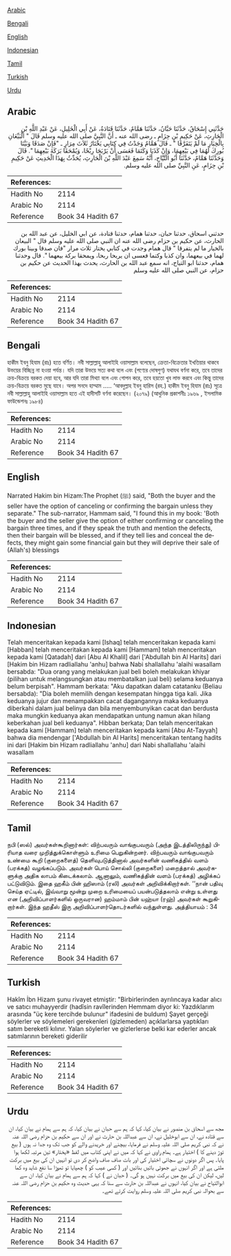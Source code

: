 [Arabic](#arabic)

[Bengali](#bengali)

[English](#english)

[Indonesian](#indonesian)

[Tamil](#tamil)

[Turkish](#turkish)

[Urdu](#urdu)

## Arabic


<div dir="rtl" lang="ar" style={{fontSize:'larger',backgroundColor:'#f8f9fa',padding:20}}>
حَدَّثَنِي إِسْحَاقُ، حَدَّثَنَا حَبَّانُ، حَدَّثَنَا هَمَّامٌ، حَدَّثَنَا قَتَادَةُ، عَنْ أَبِي الْخَلِيلِ، عَنْ عَبْدِ اللَّهِ بْنِ الْحَارِثِ، عَنْ حَكِيمِ بْنِ حِزَامٍ ـ رضى الله عنه ـ أَنَّ النَّبِيَّ صلى الله عليه وسلم قَالَ ‏"‏ الْبَيِّعَانِ بِالْخِيَارِ مَا لَمْ يَتَفَرَّقَا ‏"‏ ـ قَالَ هَمَّامٌ وَجَدْتُ فِي كِتَابِي يَخْتَارُ ثَلاَثَ مِرَارٍ ـ ‏"‏فَإِنْ صَدَقَا وَبَيَّنَا بُورِكَ لَهُمَا فِي بَيْعِهِمَا، وَإِنْ كَذَبَا وَكَتَمَا فَعَسَى أَنْ يَرْبَحَا رِبْحًا، وَيُمْحَقَا بَرَكَةَ بَيْعِهِمَا ‏"‏‏.‏ قَالَ وَحَدَّثَنَا هَمَّامٌ، حَدَّثَنَا أَبُو التَّيَّاحِ، أَنَّهُ سَمِعَ عَبْدَ اللَّهِ بْنَ الْحَارِثِ، يُحَدِّثُ بِهَذَا الْحَدِيثِ عَنْ حَكِيمِ بْنِ حِزَامٍ، عَنِ النَّبِيِّ صلى الله عليه وسلم‏.‏
</div>
<div style={{backgroundColor:'#f8f9fa',padding:20, marginBottom: 10}}><table> <thead> <tr> <th>References:</th> <th></th> </tr> </thead> <tbody><tr><td>Hadith No</td><td>2114</td></tr><tr><td>Arabic No</td><td>2114</td></tr><tr><td>Reference</td><td>Book 34 Hadith 67</td></tr></tbody></table></div>


<div dir="rtl" lang="ar" style={{fontSize:'larger',backgroundColor:'#f8f9fa',padding:20}}>
حدثني اسحاق، حدثنا حبان، حدثنا همام، حدثنا قتادة، عن ابي الخليل، عن عبد الله بن الحارث، عن حكيم بن حزام رضى الله عنه ان النبي صلى الله عليه وسلم قال " البيعان بالخيار ما لم يتفرقا " قال همام وجدت في كتابي يختار ثلاث مرار "فان صدقا وبينا بورك لهما في بيعهما، وان كذبا وكتما فعسى ان يربحا ربحا، ويمحقا بركة بيعهما ". قال وحدثنا همام، حدثنا ابو التياح، انه سمع عبد الله بن الحارث، يحدث بهذا الحديث عن حكيم بن حزام، عن النبي صلى الله عليه وسلم
</div>
<div style={{backgroundColor:'#f8f9fa',padding:20, marginBottom: 10}}><table> <thead> <tr> <th>References:</th> <th></th> </tr> </thead> <tbody><tr><td>Hadith No</td><td>2114</td></tr><tr><td>Arabic No</td><td>2114</td></tr><tr><td>Reference</td><td>Book 34 Hadith 67</td></tr></tbody></table></div>

## Bengali


<div dir="ltr" lang="bn" style={{fontSize:'larger',backgroundColor:'#f8f9fa',padding:20}}>
হাকীম ইবনু হিযাম (রাঃ) হতে বর্ণিত। নবী সাল্লাল্লাহু আলাইহি ওয়াসাল্লাম বলেছেন, ক্রেতা-বিক্রেতার ইখতিয়ার থাকবে উভয়ের বিচ্ছিন্ন না হওয়া পর্যন্ত। যদি তারা উভয়ে সত্য কথা বলে এবং (পণ্যের দোষগুণ) যথাযথ বর্ণনা করে, তবে তাদের ক্রয়-বিক্রয়ে বরকত দেয়া হবে, আর যদি তারা মিথ্যা বলে এবং গোপন করে, তবে হয়তো খুব লাভ করবে এবং কিন্তু তাদের ক্রয়-বিক্রয়ে বরকত মুছে যাবে। অপর সনদে হাম্মাম ..... ‘আবদুল্লাহ ইবনু হারিস (রহ.) হাকীম ইবনু হিযাম (রাঃ) সূত্রে নবী সাল্লাল্লাহু আলাইহি ওয়াসাল্লাম হতে এই হাদীসটি বর্ণনা করেছেন। (২০৭৯) (আধুনিক প্রকাশনীঃ ১৯৬৯ , ইসলামিক ফাউন্ডেশনঃ ১৯৮৪)
</div>
<div style={{backgroundColor:'#f8f9fa',padding:20, marginBottom: 10}}><table> <thead> <tr> <th>References:</th> <th></th> </tr> </thead> <tbody><tr><td>Hadith No</td><td>2114</td></tr><tr><td>Arabic No</td><td>2114</td></tr><tr><td>Reference</td><td>Book 34 Hadith 67</td></tr></tbody></table></div>

## English


<div dir="ltr" lang="en" style={{fontSize:'larger',backgroundColor:'#f8f9fa',padding:20}}>
Narrated Hakim bin Hizam:The Prophet (ﷺ) said, "Both the buyer and the seller have the option of canceling or confirming the bargain unless they separate." The sub-narrator, Hammam said, "I found this in my book: 'Both the buyer and the seller give the option of either confirming or canceling the bargain three times, and if they speak the truth and mention the defects, then their bargain will be blessed, and if they tell lies and conceal the defects, they might gain some financial gain but they will deprive their sale of (Allah's) blessings
</div>
<div style={{backgroundColor:'#f8f9fa',padding:20, marginBottom: 10}}><table> <thead> <tr> <th>References:</th> <th></th> </tr> </thead> <tbody><tr><td>Hadith No</td><td>2114</td></tr><tr><td>Arabic No</td><td>2114</td></tr><tr><td>Reference</td><td>Book 34 Hadith 67</td></tr></tbody></table></div>

## Indonesian


<div dir="ltr" lang="id" style={{fontSize:'larger',backgroundColor:'#f8f9fa',padding:20}}>
Telah menceritakan kepada kami [Ishaq] telah menceritakan kepada kami [Habban] telah menceritakan kepada kami [Hammam] telah menceritakan kepada kami [Qatadah] dari [Abu Al Khalil] dari ['Abdullah bin Al Harits] dari [Hakim bin Hizam radliallahu 'anhu] bahwa Nabi shallallahu 'alaihi wasallam bersabda: "Dua orang yang melakukan jual beli boleh melakukan khiyar (pilihan untuk melangsungkan atau membatalkan jual beli) selama keduanya belum berpisah". Hammam berkata: "Aku dapatkan dalam catatanku (Beliau bersabda): "Dia boleh memilih dengan kesempatan hingga tiga kali. Jika keduanya jujur dan menampakkan cacat dagangannya maka keduanya diberkahi dalam jual belinya dan bila menyembunyikan cacat dan berdusta maka mungkin keduanya akan mendapatkan untung namun akan hilang keberkahan jual beli keduanya". Hibban berkata; Dan telah menceritakan kepada kami [Hammam] telah menceritakan kepada kami [Abu At-Tayyah] bahwa dia mendengar ['Abdullah bin Al Harits] menceritakan tentang hadits ini dari [Hakim bin Hizam radliallahu 'anhu] dari Nabi shallallahu 'alaihi wasallam
</div>
<div style={{backgroundColor:'#f8f9fa',padding:20, marginBottom: 10}}><table> <thead> <tr> <th>References:</th> <th></th> </tr> </thead> <tbody><tr><td>Hadith No</td><td>2114</td></tr><tr><td>Arabic No</td><td>2114</td></tr><tr><td>Reference</td><td>Book 34 Hadith 67</td></tr></tbody></table></div>

## Tamil


<div dir="ltr" lang="ta" style={{fontSize:'larger',backgroundColor:'#f8f9fa',padding:20}}>
நபி (ஸல்) அவர்கள்கூறினார்கள்: விற்பவரும் வாங்குபவரும் (அந்த இடத்திலிருந்து) பிரியாத வரை முறித்துக்கொள்ளும் உரிமை பெறுகின்றனர். விற்பவரும் வாங்குபவரும் உண்மை கூறி (குறைகளைத்) தெளிவுபடுத்தினால் அவர்களின் வணிகத்தில் வளம் (பரக்கத்) வழங்கப்படும். அவர்கள் பொய் சொல்லி (குறைகளை) மறைத்தால் அவர்களுக்கு அதிக லாபம் கிடைக்கலாம். ஆனாலும், வணிகத்தின் வளம் (பரக்கத்) அழிக்கப் பட்டுவிடும். இதை ஹகீம் பின் ஹிஸாம் (ரலி) அவர்கள் அறிவிக்கிறார்கள். ‘‘நான் பதிவு செய்த ஏட்டில், இவ்வாறு மூன்று முறை உரிமையைப் பயன்படுத்தலாம் என்று உள்ளது என (அறிவிப்பாளர்களில் ஒருவரான) ஹம்மாம் பின் யஹ்யா (ரஹ்) அவர்கள் கூறுகிறார்கள். இந்த ஹதீஸ் இரு அறிவிப்பாளர்தொடர்களில் வந்துள்ளது. அத்தியாயம் : 34
</div>
<div style={{backgroundColor:'#f8f9fa',padding:20, marginBottom: 10}}><table> <thead> <tr> <th>References:</th> <th></th> </tr> </thead> <tbody><tr><td>Hadith No</td><td>2114</td></tr><tr><td>Arabic No</td><td>2114</td></tr><tr><td>Reference</td><td>Book 34 Hadith 67</td></tr></tbody></table></div>

## Turkish


<div dir="ltr" lang="tr" style={{fontSize:'larger',backgroundColor:'#f8f9fa',padding:20}}>
Hakîm İbn Hizam şunu rivayet etmiştir: "Birbirlerinden ayrılıncaya kadar alıcı ve satıcı muhayyerdir (hadîsin ravîlerinden Hemmam diyor ki: Yazdıklarım arasında "üç kere tercihde bulunur" ifadesini de buldum) Şayet gerçeği söylerler ve söylemeleri gerekenleri (gizlemeden) açıklarlarsa yaptıkları satım bereketli kılınır. Yalan söylerler ve gizlerlerse belki kar ederler ancak satımlarının bereketi giderilir
</div>
<div style={{backgroundColor:'#f8f9fa',padding:20, marginBottom: 10}}><table> <thead> <tr> <th>References:</th> <th></th> </tr> </thead> <tbody><tr><td>Hadith No</td><td>2114</td></tr><tr><td>Arabic No</td><td>2114</td></tr><tr><td>Reference</td><td>Book 34 Hadith 67</td></tr></tbody></table></div>

## Urdu


<div dir="rtl" lang="ur" style={{fontSize:'larger',backgroundColor:'#f8f9fa',padding:20}}>
مجھ سے اسحاق بن منصور نے بیان کیا، کہا کہ ہم سے حبان نے بیان کیا، کہ ہم سے ہمام نے بیان کیا، ان سے قتادہ نے، ان سے ابوخلیل نے، ان سے عبداللہ بن حارث نے اور ان سے حکیم بن حزام رضی اللہ عنہ نے کہ نبی کریم صلی اللہ علیہ وسلم نے فرمایا، بیچنے اور خریدنے والے کو جب تک وہ جدا نہ ہوں ( بیع توڑ دینے کا ) اختیار ہے۔ ہمام راوی نے کہا کہ میں نے اپنی کتاب میں لفظ «يختار» تین مرتبہ لکھا ہوا پایا۔ پس اگر دونوں نے سچائی اختیار کی اور بات صاف صاف واضح کر دی تو انہیں ان کی بیع میں برکت ملتی ہے اور اگر انہوں نے جھوٹی باتیں بنائیں اور ( کسی عیب کو ) چھپایا تو تھوڑا سا نفع شاید وہ کما لیں، لیکن ان کی بیع میں برکت نہیں ہو گی۔ ( حبان نے ) کہا کہ ہم سے ہمام نے بیان کیا، ان سے ابوالتیاح نے بیان کیا، انہوں نے عبداللہ بن حارث سے سنا کہ یہی حدیث وہ حکیم بن حزام رضی اللہ عنہ سے بحوالہ نبی کریم صلی اللہ علیہ وسلم روایت کرتے تھے۔
</div>
<div style={{backgroundColor:'#f8f9fa',padding:20, marginBottom: 10}}><table> <thead> <tr> <th>References:</th> <th></th> </tr> </thead> <tbody><tr><td>Hadith No</td><td>2114</td></tr><tr><td>Arabic No</td><td>2114</td></tr><tr><td>Reference</td><td>Book 34 Hadith 67</td></tr></tbody></table></div>